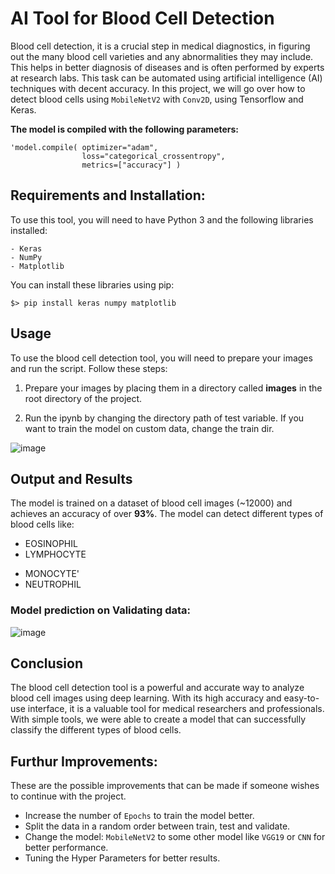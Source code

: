 # AI Tool for Blood Cell Detection

Blood cell detection, it is a crucial step in medical diagnostics, in figuring out the many blood cell varieties and any abnormalities they may include. This helps in better diagnosis of diseases and is often performed by experts at research labs. This task can be automated using artificial intelligence (AI) techniques with decent accuracy. In this project, we will go over how to detect blood cells using `MobileNetV2` with `Conv2D`, using Tensorflow and Keras.

**The model is compiled with the following parameters:**

```
'model.compile( optimizer="adam",
                loss="categorical_crossentropy",
                metrics=["accuracy"] )
```

## Requirements and Installation:

To use this tool, you will need to have Python 3 and the following libraries installed:
```
- Keras
- NumPy
- Matplotlib
```

You can install these libraries using pip:

```
$> pip install keras numpy matplotlib
```
## Usage

To use the blood cell detection tool, you will need to prepare your images and run the script. Follow these steps:

1.  Prepare your images by placing them in a directory called **images** in the root directory of the project.

2.  Run the ipynb by changing the directory path of test variable. If you want to train the model on custom data, change the train dir.

![image](https://user-images.githubusercontent.com/64140687/226269891-55f19fa5-d418-482d-9ec5-6561ab5c82a7.png)

## Output and Results

The model is trained on a dataset of blood cell images (~12000) and achieves an accuracy of over **93%**. The model can detect different types of blood
cells like: 
* EOSINOPHIL
* LYMPHOCYTE
- MONOCYTE'
- NEUTROPHIL

### Model prediction on Validating data:

![image](https://user-images.githubusercontent.com/64140687/226270630-542569ab-587c-42e8-acfd-6e8170a058f9.png)


## Conclusion

The blood cell detection tool is a powerful and accurate way to analyze blood cell images using deep learning. With its high accuracy and
easy-to-use interface, it is a valuable tool for medical researchers and professionals. With simple tools, we were able to create a model that can successfully classify the different types of blood cells.

## Furthur Improvements:

These are the possible improvements that can be made if someone wishes to continue with the project.

* Increase the number of `Epochs` to train the model better.
* Split the data in a random order between train, test and validate.
* Change the model: `MobileNetV2` to some other model like `VGG19` or `CNN` for better performance.
* Tuning the Hyper Parameters for better results.

